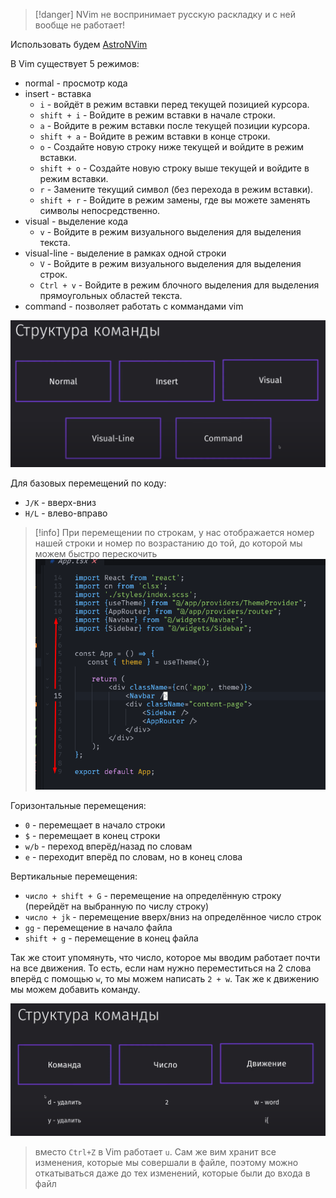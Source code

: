 
>[!danger] NVim не воспринимает русскую раскладку и с ней вообще не работает!

Использовать будем [AstroNVim](https://astronvim.com/)

В Vim существует 5 режимов:
- normal - просмотр кода
- insert - вставка
	- `i` - войдёт в режим вставки перед текущей позицией курсора.
	- `shift + i` - Войдите в режим вставки в начале строки.
	- `a` - Войдите в режим вставки после текущей позиции курсора.
	- `shift + a` - Войдите в режим вставки в конце строки.
	- `o` - Создайте новую строку ниже текущей и войдите в режим вставки.
	- `shift + o` - Создайте новую строку выше текущей и войдите в режим вставки.
	- `r` - Замените текущий символ (без перехода в режим вставки).
	- `shift + r` - Войдите в режим замены, где вы можете заменять символы непосредственно.
- visual - выделение кода
	- `v` - Войдите в режим визуального выделения для выделения текста.
- visual-line - выделение в рамках одной строки
	- `V` - Войдите в режим визуального выделения для выделения строк.
	- `Ctrl + v` - Войдите в режим блочного выделения для выделения прямоугольных областей текста.
- command - позволяет работать с коммандами vim

![](_png/Pasted%20image%2020230916210748.png)

Для базовых перемещений по коду:
- `J/K` - вверх-вниз
- `H/L` - влево-вправо

>[!info] При перемещении по строкам, у нас отображается номер нашей строки и номер по возрастанию до той, до которой мы можем быстро перескочить
>![](_png/Pasted%20image%2020230917110459.png)

Горизонтальные перемещения:
- `0` - перемещает в начало строки
- `$` - перемещает в конец строки
- `w/b` - переход вперёд/назад по словам
- `e` - переходит вперёд по словам, но в конец слова

Вертикальные перемещения:
- `число + shift + G` - перемещение на определённую строку (перейдёт на выбранную по числу строку)
- `число + jk` - перемещение вверх/вниз на определённое число строк
- `gg` - перемещение в начало файла
- `shift + g` - перемещение в конец файла

Так же стоит упомянуть, что число, которое мы вводим работает почти на все движения. То есть, если нам нужно переместиться на 2 слова вперёд с помощью `w`, то мы можем написать `2 + w`. Так же к движению мы можем добавить команду. 

![](_png/Pasted%20image%2020231021180752.png)

> вместо `Ctrl+Z` в Vim работает `u`. Сам же вим хранит все изменения, которые мы совершали в файле, поэтому можно откатываться даже до тех изменений, которые были до входа в файл













